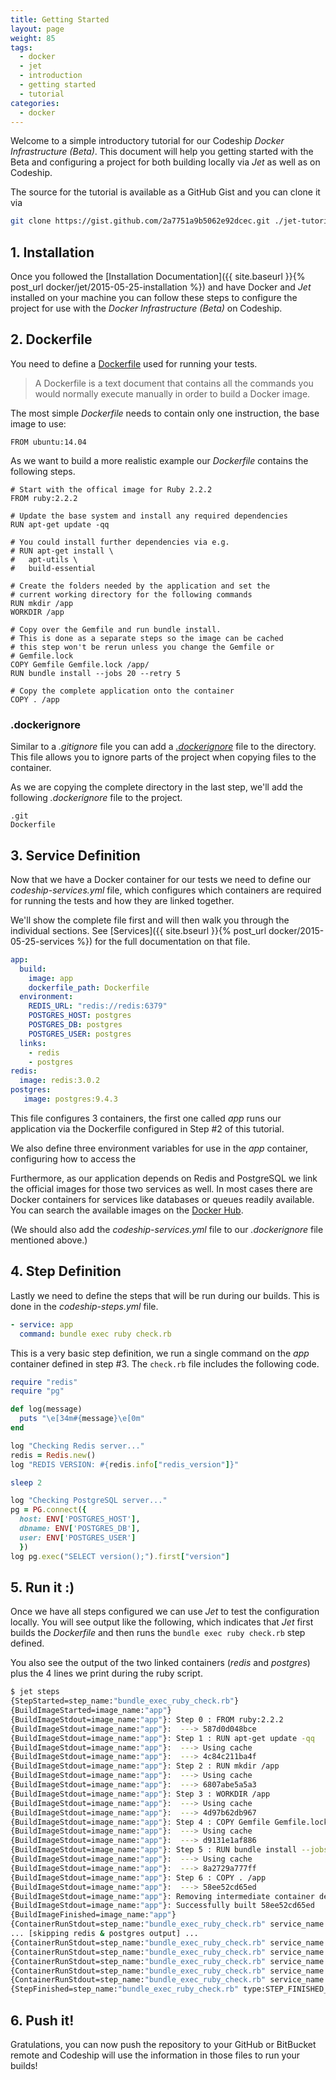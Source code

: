```yaml
---
title: Getting Started
layout: page
weight: 85
tags:
  - docker
  - jet
  - introduction
  - getting started
  - tutorial
categories:
  - docker
---
```


Welcome to a simple introductory tutorial for our Codeship _Docker Infrastructure (Beta)_. This document will help you getting started with the Beta and configuring a project for both building locally via _Jet_ as well as on Codeship.

The source for the tutorial is available as a GitHub Gist and you can clone it via

```bash
git clone https://gist.github.com/2a7751a9b5062e92dcec.git ./jet-tutorial/
```

## 1. Installation

Once you followed the [Installation Documentation]({{ site.baseurl }}{% post_url docker/jet/2015-05-25-installation %}) and have Docker and _Jet_ installed on your machine you can follow these steps to configure the project for use with the _Docker Infrastructure (Beta)_ on Codeship.

## 2. Dockerfile

You need to define a [Dockerfile](http://docs.docker.com/reference/builder/) used for running your tests.

> A Dockerfile is a text document that contains all the commands you would normally execute manually in order to build a Docker image.

The most simple _Dockerfile_ needs to contain only one instruction, the base image to use:

```
FROM ubuntu:14.04
```

As we want to build a more realistic example our _Dockerfile_ contains the following steps.

```
# Start with the offical image for Ruby 2.2.2
FROM ruby:2.2.2

# Update the base system and install any required dependencies
RUN apt-get update -qq

# You could install further dependencies via e.g.
# RUN apt-get install \
#   apt-utils \
#   build-essential

# Create the folders needed by the application and set the
# current working directory for the following commands
RUN mkdir /app
WORKDIR /app

# Copy over the Gemfile and run bundle install.
# This is done as a separate steps so the image can be cached
# this step won't be rerun unless you change the Gemfile or
# Gemfile.lock
COPY Gemfile Gemfile.lock /app/
RUN bundle install --jobs 20 --retry 5

# Copy the complete application onto the container
COPY . /app
```

### .dockerignore

Similar to a _.gitignore_ file you can add a _[.dockerignore](https://docs.docker.com/reference/builder/#the-dockerignore-file)_ file to the directory. This file allows you to ignore parts of the project when copying files to the container.

As we are copying the complete directory in the last step, we'll add the following _.dockerignore_ file to the project.

```
.git
Dockerfile
```

## 3. Service Definition

Now that we have a Docker container for our tests we need to define our _codeship-services.yml_ file, which configures which containers are required for running the tests and how they are linked together.

We'll show the complete file first and will then walk you through the individual sections. See [Services]({{ site.bseurl }}{% post_url docker/2015-05-25-services %}) for the full documentation on that file.

```yml
app:
  build:
    image: app
    dockerfile_path: Dockerfile
  environment:
    REDIS_URL: "redis://redis:6379"
    POSTGRES_HOST: postgres
    POSTGRES_DB: postgres
    POSTGRES_USER: postgres
  links:
    - redis
    - postgres
redis:
  image: redis:3.0.2
postgres:
   image: postgres:9.4.3
```

This file configures 3 containers, the first one called _app_ runs our application via the Dockerfile configured in Step #2 of this tutorial.

We also define three environment variables for use in the _app_ container, configuring how to access the

Furthermore, as our application depends on Redis and PostgreSQL we link the official images for those two services as well. In most cases there are Docker containers for services like databases or queues readily available. You can search the available images on the [Docker Hub](https://registry.hub.docker.com/).

(We should also add the _codeship-services.yml_ file to our _.dockerignore_ file mentioned above.)

## 4. Step Definition

Lastly we need to define the steps that will be run during our builds. This is done in the _codeship-steps.yml_ file.

```yml
- service: app
  command: bundle exec ruby check.rb
```

This is a very basic step definition, we run a single command on the _app_ container defined in step #3. The `check.rb` file includes the following code.

```ruby
require "redis"
require "pg"

def log(message)
  puts "\e[34m#{message}\e[0m"
end

log "Checking Redis server..."
redis = Redis.new()
log "REDIS VERSION: #{redis.info["redis_version"]}"

sleep 2

log "Checking PostgreSQL server..."
pg = PG.connect({
  host: ENV['POSTGRES_HOST'],
  dbname: ENV['POSTGRES_DB'],
  user: ENV['POSTGRES_USER']
  })
log pg.exec("SELECT version();").first["version"]
```

## 5. Run it :)

Once we have all steps configured we can use _Jet_ to test the configuration locally. You will see output like the following, which indicates that _Jet_ first builds the _Dockerfile_ and then runs the `bundle exec ruby check.rb` step defined.

You also see the output of the two linked containers (_redis_  and _postgres_) plus the 4 lines we print during the ruby script.

```bash
$ jet steps
{StepStarted=step_name:"bundle_exec_ruby_check.rb"}
{BuildImageStarted=image_name:"app"}
{BuildImageStdout=image_name:"app"}: Step 0 : FROM ruby:2.2.2
{BuildImageStdout=image_name:"app"}:  ---> 587d0d048bce
{BuildImageStdout=image_name:"app"}: Step 1 : RUN apt-get update -qq
{BuildImageStdout=image_name:"app"}:  ---> Using cache
{BuildImageStdout=image_name:"app"}:  ---> 4c84c211ba4f
{BuildImageStdout=image_name:"app"}: Step 2 : RUN mkdir /app
{BuildImageStdout=image_name:"app"}:  ---> Using cache
{BuildImageStdout=image_name:"app"}:  ---> 6807abe5a5a3
{BuildImageStdout=image_name:"app"}: Step 3 : WORKDIR /app
{BuildImageStdout=image_name:"app"}:  ---> Using cache
{BuildImageStdout=image_name:"app"}:  ---> 4d97b62db967
{BuildImageStdout=image_name:"app"}: Step 4 : COPY Gemfile Gemfile.lock /app/
{BuildImageStdout=image_name:"app"}:  ---> Using cache
{BuildImageStdout=image_name:"app"}:  ---> d9131e1af886
{BuildImageStdout=image_name:"app"}: Step 5 : RUN bundle install --jobs 20 --retry 5
{BuildImageStdout=image_name:"app"}:  ---> Using cache
{BuildImageStdout=image_name:"app"}:  ---> 8a2729a777ff
{BuildImageStdout=image_name:"app"}: Step 6 : COPY . /app
{BuildImageStdout=image_name:"app"}:  ---> 58ee52cd65ed
{BuildImageStdout=image_name:"app"}: Removing intermediate container defd839dacb1
{BuildImageStdout=image_name:"app"}: Successfully built 58ee52cd65ed
{BuildImageFinished=image_name:"app"}
{ContainerRunStdout=step_name:"bundle_exec_ruby_check.rb" service_name:"redis"}: 1:C 10 Jun 17:26:16.115 # Warning: no config
... [skipping redis & postgres output] ...
{ContainerRunStdout=step_name:"bundle_exec_ruby_check.rb" service_name:"redis"}: 1:M 10 Jun 17:26:16.116 * The server is now ready to accept connections on port 6379
{ContainerRunStdout=step_name:"bundle_exec_ruby_check.rb" service_name:"app"}: Checking Redis server...
{ContainerRunStdout=step_name:"bundle_exec_ruby_check.rb" service_name:"app"}: REDIS VERSION: 3.0.2
{ContainerRunStdout=step_name:"bundle_exec_ruby_check.rb" service_name:"app"}: Checking PostgreSQL server...
{ContainerRunStdout=step_name:"bundle_exec_ruby_check.rb" service_name:"app"}: PostgreSQL 9.4.3 on x86_64-unknown-linux-gnu, compiled by gcc (Debian 4.7.2-5) 4.7.2, 64-bit
{StepFinished=step_name:"bundle_exec_ruby_check.rb" type:STEP_FINISHED_TYPE_SUCCESS}
```

## 6. Push it!

Gratulations, you can now push the repository to your GitHub or BitBucket remote and Codeship will use the information in those files to run your builds!
